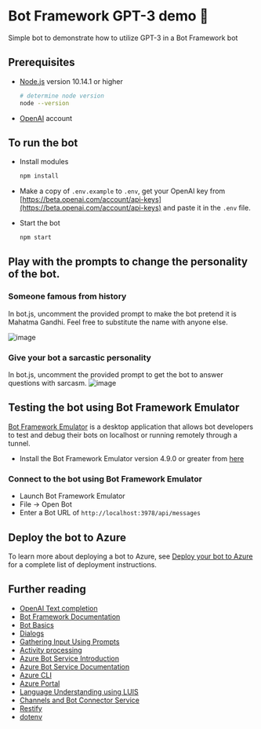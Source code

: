 # Bot Framework GPT-3 demo 🤖

Simple bot to demonstrate how to utilize GPT-3 in a Bot Framework bot

## Prerequisites

- [Node.js](https://nodejs.org) version 10.14.1 or higher

    ```bash
    # determine node version
    node --version
    ```

- [OpenAI](https://openai.com) account

## To run the bot

- Install modules

    ```bash
    npm install
    ```

- Make a copy of `.env.example` to `.env`, get your OpenAI key from [https://beta.openai.com/account/api-keys](https://beta.openai.com/account/api-keys) and paste it in the `.env` file.

- Start the bot

    ```bash
    npm start
    ```

## Play with the prompts to change the personality of the bot.
### Someone famous from history
In bot.js, uncomment the provided prompt to make the bot pretend it is Mahatma Gandhi. Feel free to substitute the name with anyone else.

![image](https://user-images.githubusercontent.com/4107912/207254953-825bd3c9-cb1b-41f9-b4b2-f99e71c912df.png)

### Give your bot a sarcastic personality
In bot.js, uncomment the provided prompt to get the bot to answer questions with sarcasm. 
![image](https://user-images.githubusercontent.com/4107912/207257797-9b5ff127-87d0-4ec9-afed-50625966488b.png)


## Testing the bot using Bot Framework Emulator

[Bot Framework Emulator](https://github.com/microsoft/botframework-emulator) is a desktop application that allows bot developers to test and debug their bots on localhost or running remotely through a tunnel.

- Install the Bot Framework Emulator version 4.9.0 or greater from [here](https://github.com/Microsoft/BotFramework-Emulator/releases)

### Connect to the bot using Bot Framework Emulator

- Launch Bot Framework Emulator
- File -> Open Bot
- Enter a Bot URL of `http://localhost:3978/api/messages`

## Deploy the bot to Azure

To learn more about deploying a bot to Azure, see [Deploy your bot to Azure](https://aka.ms/azuredeployment) for a complete list of deployment instructions.


## Further reading

- [OpenAI Text completion](https://beta.openai.com/docs/guides/completion)
- [Bot Framework Documentation](https://docs.botframework.com)
- [Bot Basics](https://docs.microsoft.com/azure/bot-service/bot-builder-basics?view=azure-bot-service-4.0)
- [Dialogs](https://docs.microsoft.com/en-us/azure/bot-service/bot-builder-concept-dialog?view=azure-bot-service-4.0)
- [Gathering Input Using Prompts](https://docs.microsoft.com/en-us/azure/bot-service/bot-builder-prompts?view=azure-bot-service-4.0)
- [Activity processing](https://docs.microsoft.com/en-us/azure/bot-service/bot-builder-concept-activity-processing?view=azure-bot-service-4.0)
- [Azure Bot Service Introduction](https://docs.microsoft.com/azure/bot-service/bot-service-overview-introduction?view=azure-bot-service-4.0)
- [Azure Bot Service Documentation](https://docs.microsoft.com/azure/bot-service/?view=azure-bot-service-4.0)
- [Azure CLI](https://docs.microsoft.com/cli/azure/?view=azure-cli-latest)
- [Azure Portal](https://portal.azure.com)
- [Language Understanding using LUIS](https://docs.microsoft.com/en-us/azure/cognitive-services/luis/)
- [Channels and Bot Connector Service](https://docs.microsoft.com/en-us/azure/bot-service/bot-concepts?view=azure-bot-service-4.0)
- [Restify](https://www.npmjs.com/package/restify)
- [dotenv](https://www.npmjs.com/package/dotenv)
